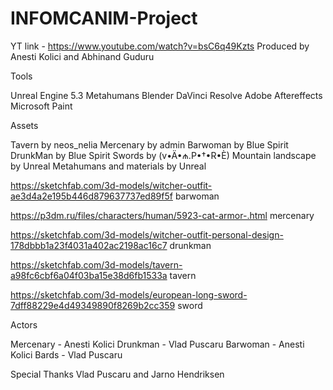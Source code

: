 # INFOMCANIM-Project

YT link - https://www.youtube.com/watch?v=bsC6q49Kzts
Produced by
Anesti Kolici and Abhinand Guduru

Tools

Unreal Engine 5.3
Metahumans
Blender
DaVinci Resolve
Adobe Aftereffects
Microsoft Paint

Assets

Tavern by neos_nelia
Mercenary by admin
Barwoman by Blue Spirit
DrunkMan by Blue Spirit
Swords by (v•Ä•₼.P•†•R•È)
Mountain landscape by Unreal
Metahumans and materials by Unreal

https://sketchfab.com/3d-models/witcher-outfit-ae3d4a2e195b446d879637737ed89f5f barwoman

https://p3dm.ru/files/characters/human/5923-cat-armor-.html mercenary

https://sketchfab.com/3d-models/witcher-outfit-personal-design-178dbbb1a23f4031a402ac2198ac16c7 drunkman

https://sketchfab.com/3d-models/tavern-a98fc6cbf6a04f03ba15e38d6fb1533a tavern

https://sketchfab.com/3d-models/european-long-sword-7dff88229e4d49349890f8269b2cc359 sword

Actors

Mercenary - Anesti Kolici
Drunkman - Vlad Puscaru
Barwoman - Anesti Kolici
Bards - Vlad Puscaru


Special Thanks
Vlad Puscaru and Jarno Hendriksen 
